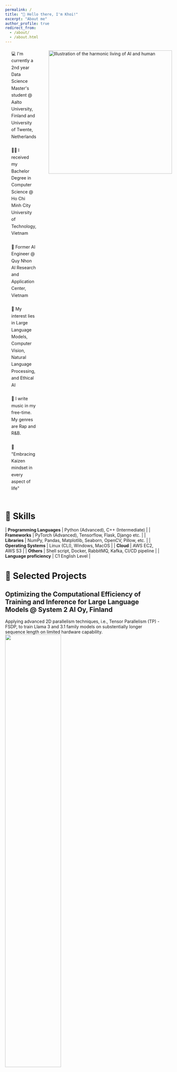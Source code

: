 ```yaml
---
permalink: /
title: "👋 Hello there, I'm Khoi!"
excerpt: "About me"
author_profile: true
redirect_from: 
  - /about/
  - /about.html
---
```

<div style="display: flex; align-items: start; margin: 20px;">
    <div style="flex-grow: 1; padding-right: 40px; line-height: 1.6;">
        💻 I'm currently a 2nd year Data Science Master's student @ Aalto University, Finland and University of Twente, Netherlands<br><br>
        🧑‍🎓 I received my Bachelor Degree in Computer Science @ Ho Chi Minh City University of Technology, Vietnam<br><br>
        💼 Former AI Engineer @ Quy Nhon AI Research and Application Center, Vietnam<br><br>
        🦾 My interest lies in Large Language Models, Computer Vision, Natural Language Processing, and Ethical AI<br><br>
        🎼 I write music in my free-time. My genres are Rap and R&B.<br><br>
        📖 "Embracing Kaizen mindset in every aspect of life"<br><br>
    </div>
    <div>
        <img src="/images/pf_img_2.png" alt="Illustration of the harmonic living of AI and human" style="width: 400px;">
    </div>
</div>

# 🍳 Skills

| **Programming Languages** | Python (Advanced), C++ (Intermediate) |
| **Frameworks**            | PyTorch (Advanced), Tensorflow, Flask, Django etc. |
| **Libraries**             | NumPy, Pandas, Matplotlib, Seaborn, OpenCV, Pillow, etc. |
| **Operating Systems**     | Linux (CLI), Windows, MacOS |
| **Cloud**                 | AWS EC2, AWS S3 |
| **Others**                | Shell script, Docker, RabbitMQ, Kafka, CI/CD pipeline |
| **Language proficiency**  | C1 English Level |

# 📌 Selected Projects
## Optimizing the Computational Efficiency of Training and Inference for Large Language Models @ System 2 AI Oy, Finland
Applying advanced 2D parallelism techniques, i.e., Tensor Parallelism (TP) - FSDP, to train Llama 3 and 3.1 family models on substentially longer sequence length on limited hardware capability.<br/><img src='/images/megatron-lm.png' style='width: 60%;'>

See more: [Here](/portfolio/portfolio-4/)

Keywords: *tensor parallelism, fsdp, megatron-lm, large language model, llama, machine learning*

## Table OCR pipeline with branching mechanism to handle different types of tabular documents (Capstone Project) @ HCMUT, Vietnam
An innovative approach to OCR of tables in documents, focusing on Table Detection and Structure Recognition, with the development of a robust Table Extraction Pipeline. Significant progress in Transformer-based model pruning enhances efficiency without compromising accuracy.<br/><img src='/images/port_1_outputs.png' style='width: 60%;'>

See more: [Here](/portfolio/portfolio-1/)

Keywords: *table detection, table structure recognition, OCR, computer vision, transformer-based model, machine learning*

## Vietnamese Sign Language Translation Application @ HCMUT, Vietnam
A project aimed at empowering the hearing impaired through an AI-driven device that translates sign language into text and speech. Features a portable camera module and an efficient mobile application, achieving significant recognition accuracy and making an impactful contribution to the community.<br/><img src='/images/demo_sos.gif' style='width: 60%;'>

See more: [Here](/portfolio/portfolio-2/)

Keywords: *sign language translation, transformer, computer vision, multi-modal modelling, mediapipe, IoT, machine learning, vietnamese*

## Watermark Removal via Autoencoder-Based Approach
Developing an autoencoder model to effectively remove watermarks from images, addressing a key challenge in real estate image sharing.<br/><img src='/images/port_3_ex1.jpg' style='width: 60%;'><br><img src='/images/port_3_ex2.jpg' style='width: 60%;'>

See more: [Here](/portfolio/portfolio-3/)

Keywords: *watermark removal, autoencoder, data augmentation, computer vision, machine learning*

# 👔 Professional Experience
## 🤖 Artificial Intelligence Engineer
**Quy Nhon AI Research and Application Center (FPT Software Quy Nhon)**  
_Nov 2021 - Jun 2023, Quy Nhon, Vietnam_
- Developed core models for the akaOCR AI platform.
- Collected and pre-processed training text data.
- Integrated deep learning models into various outsourcing projects including Japanese Financial Statement Analysis, Table Reconstruction

## 🧑‍💻 Artificial Intelligence Engineer (Apprenticeship)
**Rever Real Estate Technology Co. Ltd**  
_Nov 2020 - Nov 2022, Ho Chi Minh City, Vietnam_
- Specialized in researching and proposing CV solutions including watermark removal, contract auto-filling, and existing scene detection
- Implemented and tested deep learning models.
- Dockerized and implemented RESTful APIs.

# Recommendations
## 🎓 Assoc. Prof. Quan Thanh Tho
_Vice Dean, Faculty of Computer Science and Engineering, HCMUT_  
_Email: [qttho@hcmut.edu.vn](mailto:qttho@hcmut.edu.vn)_  
_LinkedIn: [LinkedIn Profile](https://www.linkedin.com/in/qttho/)_
> "Assoc. Prof. Quan Thanh Tho, a distinguished faculty member at HCMUT, is well-versed in formal methods, program analysis/verification, the Semantic Web, machine learning/data mining, and intelligent systems. His academic journey spans a B.Eng. in Information Technology from HCMUT and a Ph.D. from Nanyang Technological University, Singapore."  
> **– Assoc. Prof. Quan Thanh Tho**

## 💼 Dr. Nguyen Chi Hoang
_AI R&D Team Leader, FPT Software Da Nang_  
_Email: [hoangnc3@fsoft.com.vn](mailto:hoangnc3@fsoft.com.vn)_  
_LinkedIn: [LinkedIn Profile](https://www.linkedin.com/in/hoang-nguyen-chi-b31860123/)_
> "With a rich background in Information Technology and a Ph.D. from Claude Bernard University Lyon 1, France, Dr. Nguyen Chi Hoang leads AI R&D at FPT Software Da Nang. His expertise has contributed to over 20 projects globally, focusing on AI adoption strategies, including developing predictive applications and software for stock price forecasting."  
> **– Dr. Nguyen Chi Hoang**

## 🌟 Mr. Vu Hong Chien
_Director, Quy Nhon AI Research and Application Center, FPT Software Quy Nhon_  
_Email: [chienvh1@fsoft.com.vn](mailto:chienvh1@fsoft.com.vn)_  
_LinkedIn: [LinkedIn Profile](https://www.linkedin.com/in/chienvh1/)_
> "Mr. Vu Hong Chien, a recognized leader in technology, was named FPT Under 35 in 2017. His career at FPT Software includes roles as Head of the FQC Department and CTO of FPT DPS, leading up to his current position as the Director of Quy Nhon AI Research and Application Center."  
> **– Mr. Vu Hong Chien**

# 🎙️ Talks and Community Contributions

## 📕 Google Developer Student Club - How-to-AI Series
_Technical Speaker & Academic Team Leader_  
_Oct 2022 - Dec 2022_
- Developed and presented content for a five-day series on Artificial Intelligence and career paths in the AI field.
- Collaborated with AI experts to organize fireside chats for HCMUT students, fostering a deeper understanding of AI technologies and career opportunities.

<div style="text-align: center;">
    <img src="/images/talk_1_img_1.png" alt="A moment from the webinar" style="width: 80%;">
    <br>
    <img src="/images/talk_1_img_2.png" alt="A moment from the webinar" style="width: 80%;">
    <br>
    <img src="/images/talk_1_img_3.JPG" alt="A moment from the webinar" style="width: 80%;">
    <br>
    <em>Moments from the webinar</em>
</div>

## 📗 Google Developer Student Club - Machine Learning Workshop
_Technical Speaker & Academic Team Leader_  
_Feb 2022 - Mar 2022_
- Conducted sessions on fundamental concepts and simple algorithms in Machine Learning for HCMUT students.
- Partnered with CoderSchool to provide advanced insights into Deep Learning, enhancing the technical knowledge of attendees.

<div style="text-align: center;">
    <img src="/images/talk_2_img_1.jpg" alt="A moment from the workshop" style="width: 80%;">
    <br>
    <img src="/images/talk_2_img_2.jpg" alt="A moment from the workshop" style="width: 80%;">
    <br>
    <img src="/images/talk_2_img_3.jpg" alt="A moment from the workshop" style="width: 80%;">
    <br>
    <em>Moments from the workshop</em>
</div>
